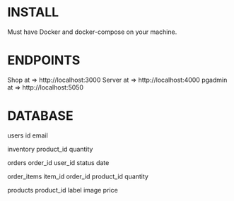 # INSTALL
Must have Docker and docker-compose on your machine.

# ENDPOINTS
Shop at => http://localhost:3000
Server at => http://localhost:4000
pgadmin at => http://localhost:5050

# DATABASE

users
  id
  email

inventory
  product_id
  quantity

orders
  order_id
  user_id
  status
  date

order_items
  item_id
  order_id
  product_id
  quantity

products
  product_id
  label
  image
  price
